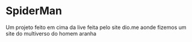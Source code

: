 # SpiderMan
Um projeto feito em cima da live feita pelo site dio.me aonde fizemos um site do multiverso do homem aranha
